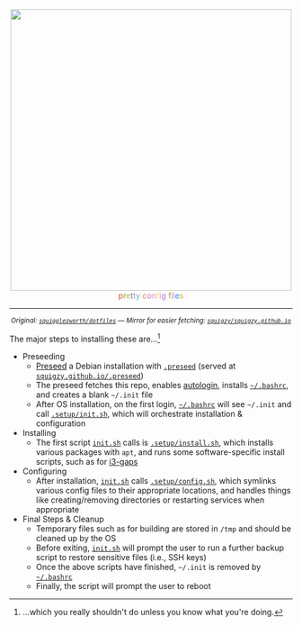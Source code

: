 <div align=center>
  <img width=500 src='https://user-images.githubusercontent.com/20311086/186057854-255040f7-320c-43b9-b617-0871bfbc75a5.png' />
  <br>
<span><span><span style="color:#ED4A46;">p</span><span style="color:#70B433;">r</span><span style="color:#DBB32D;">e</span><span style="color:#368AEB;">t</span><span style="color:#EB6EB7;">t</span><span style="color:#3FC5B7;">y&nbsp;</span></span><span><span style="color:#E67F43;">c</span><span style="color:#A580E2;">o</span><span style="color:#FF87B2;">n</span><span style="color:#F4E06D;">f</span><span style="color:#FF87B2;">i</span><span style="color:#A580E2;">g&nbsp;</span></span><span><span style="color:#E67F43;">f</span><span style="color:#3FC5B7;">i</span><span style="color:#EB6EB7;">l</span><span style="color:#368AEB;">e</span><span style="color:#DBB32D;">s</span></span></span>
  <hr>

<sup><i>Original: <a href="https://github.com/squigglezworth/dotfiles"><code>squigglezworth/dotfiles</code></a> — Mirror for easier fetching: <a href='https://github.com/squigzy/squigzy.github.io/'><code>squigzy/squigzy.github.io</code></a></i></sup>
</div>

The major steps to installing these are...[^1]
- Preseeding
  - <a href="https://wiki.debian.org/DebianInstaller/Preseed">Preseed</a> a Debian installation with <a href='.preseed'>`.preseed`</a> (served at <a href="https://squigzy.github.io/.preseed">`squigzy.github.io/.preseed`</a>)<br>
  - The preseed fetches this repo, enables <a href="systemd/autologin.conf">autologin</a>, installs <a href='bash/bashrc'>`~/.bashrc`</a>, and creates a blank `~/.init` file<br>
  - After OS installation, on the first login, <a href='bash/bashrc'>`~/.bashrc`</a> will see `~/.init` and call <a href='.setup/init.sh'>`.setup/init.sh`</a>, which will orchestrate installation & configuration<br>
- Installing
  - The first script <a href='.setup/init.sh'>`init.sh`</a> calls is <a href='.setup/install.sh'>`.setup/install.sh`</a>, which installs various packages with `apt`, and runs some software-specific install scripts, such as for <a href='i3/install.sh'>i3-gaps</a>
- Configuring
  - After installation, <a href='.setup/init.sh'>`init.sh`</a> calls <a href='.setup/config.sh'>`.setup/config.sh`</a>, which symlinks various config files to their appropriate locations, and handles things like creating/removing directories or restarting services when appropriate
- Final Steps & Cleanup
  - Temporary files such as for building are stored in `/tmp` and should be cleaned up by the OS
  - Before exiting, <a href='.setup/init.sh'>`init.sh`</a> will prompt the user to run a further backup script to restore sensitive files (i.e., SSH keys)
  - Once the above scripts have finished, `~/.init` is removed by <a href='bash/bashrc'>`~/.bashrc`</a>
  - Finally, the script will prompt the user to reboot

[^1]:...which you really shouldn't do unless you know what you're doing.
